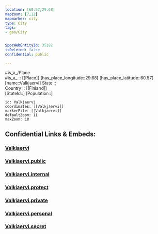 ```yaml
---
location: [60.57,29.68] 
mapzoom: [7,12] 
mapmarker: city 
type: City
tags:
- geo/City


SpocWebEntityId: 35182
isDeleted: false
confidential: public

---
```

#is_a_/Place  
#is_a_ :: [[Place]] 
[has_place_longitude::29.68] 
[has_place_latitude::60.57] 
[name::Valkjaervi] 
State ::  
Country :: [[Finland]]  
[StateId::] 
[Population::] 



```leaflet
id: Valkjaervi
coordinates: [[Valkjaervi]] 
markerFile: [[Valkjaervi]] 
defaultZoom: 11 
maxZoom: 18
```


## Confidential Links & Embeds: 

### [Valkjaervi](/_Standards/Earth/Continent/Europe/Europe~East/Russia/Russia~NorthWest/Leningrad_Oblast/City/Valkjaervi.md) 

### [Valkjaervi.public](/_public/Earth/Continent/Europe/Europe~East/Russia/Russia~NorthWest/Leningrad_Oblast/City/Valkjaervi.public.md) 

### [Valkjaervi.internal](/_internal/Earth/Continent/Europe/Europe~East/Russia/Russia~NorthWest/Leningrad_Oblast/City/Valkjaervi.internal.md) 

### [Valkjaervi.protect](/_protect/Earth/Continent/Europe/Europe~East/Russia/Russia~NorthWest/Leningrad_Oblast/City/Valkjaervi.protect.md) 

### [Valkjaervi.private](/_private/Earth/Continent/Europe/Europe~East/Russia/Russia~NorthWest/Leningrad_Oblast/City/Valkjaervi.private.md) 

### [Valkjaervi.personal](/_personal/Earth/Continent/Europe/Europe~East/Russia/Russia~NorthWest/Leningrad_Oblast/City/Valkjaervi.personal.md) 

### [Valkjaervi.secret](/_secret/Earth/Continent/Europe/Europe~East/Russia/Russia~NorthWest/Leningrad_Oblast/City/Valkjaervi.secret.md)

